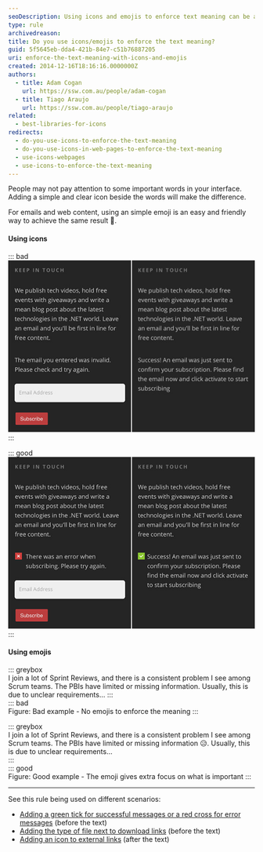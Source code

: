 ```yaml
---
seoDescription: Using icons and emojis to enforce text meaning can be a simple yet effective way to draw attention to important information, clarify unclear requirements, and enhance user understanding.
type: rule
archivedreason:
title: Do you use icons/emojis to enforce the text meaning?
guid: 5f5645eb-dda4-421b-84e7-c51b76887205
uri: enforce-the-text-meaning-with-icons-and-emojis
created: 2014-12-16T18:16:16.0000000Z
authors:
  - title: Adam Cogan
    url: https://ssw.com.au/people/adam-cogan
  - title: Tiago Araujo
    url: https://ssw.com.au/people/tiago-araujo
related:
  - best-libraries-for-icons
redirects:
  - do-you-use-icons-to-enforce-the-text-meaning
  - do-you-use-icons-in-web-pages-to-enforce-the-text-meaning
  - use-icons-webpages
  - use-icons-to-enforce-the-text-meaning
---
```


People may not pay attention to some important words in your interface. Adding a simple and clear icon beside the words will make the difference.

For emails and web content, using an simple emoji is an easy and friendly way to achieve the same result 🙂.

<!--endintro-->

#### Using icons

::: bad  
![Figure: Bad example - No icons to indicate the status](validation-bad.jpg)  
:::

::: good  
![Figure: Good example - Green tick and red cross help the user to know what's going on](validation-good.jpg)  
:::

#### Using emojis

::: greybox  
I join a lot of Sprint Reviews, and there is a consistent problem I see among Scrum teams. The PBIs have limited or missing information. Usually, this is due to unclear requirements...
:::  
::: bad  
Figure: Bad example - No emojis to enforce the meaning
:::

::: greybox  
I join a lot of Sprint Reviews, and there is a consistent problem I see among Scrum teams. The PBIs have limited or missing information 😥. Usually, this is due to unclear requirements...  
:::  
::: good  
Figure: Good example - The emoji gives extra focus on what is important
:::

---

See this rule being used on different scenarios:

- [Adding a green tick for successful messages or a red cross for error messages](/messages-do-you-use-green-tick-red-cross-and-spinning-icon-to-show-the-status) (before the text)
- [Adding the type of file next to download links](/use-icons-to-not-surprise-users) (before the text)
- [Adding an icon to external links](/do-you-make-external-links-clear) (after the text)
